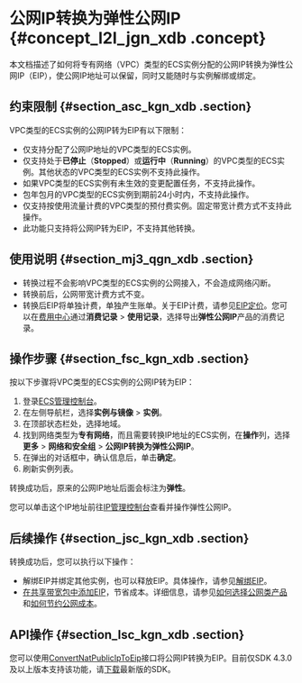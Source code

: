 # 公网IP转换为弹性公网IP {#concept_l2l_jgn_xdb .concept}

本文档描述了如何将专有网络（VPC）类型的ECS实例分配的公网IP转换为弹性公网IP（EIP），使公网IP地址可以保留，同时又能随时与实例解绑或绑定。

## 约束限制 {#section_asc_kgn_xdb .section}

VPC类型的ECS实例的公网IP转为EIP有以下限制：

-   仅支持分配了公网IP地址的VPC类型的ECS实例。
-   仅支持处于**已停止**（**Stopped**）或**运行中**（**Running**）的VPC类型的ECS实例。其他状态的VPC类型的ECS实例不支持此操作。
-   如果VPC类型的ECS实例有未生效的变更配置任务，不支持此操作。
-   包年包月的VPC类型的ECS实例到期前24小时内，不支持此操作。
-   仅支持按使用流量计费的VPC类型的预付费实例。固定带宽计费方式不支持此操作。
-   此功能只支持将公网IP转为EIP，不支持其他转换。

## 使用说明 {#section_mj3_qgn_xdb .section}

-   转换过程不会影响VPC类型的ECS实例的公网接入，不会造成网络闪断。
-   转换前后，公网带宽计费方式不变。
-   转换后EIP将单独计费，单独产生账单。关于EIP计费，请参见[EIP定价](../../../../../cn.zh-CN/产品定价/预付费.md#)。您可以在[费用中心](https://expense.console.aliyun.com/#/account/home)通过**消费记录** \> **使用记录**，选择导出**弹性公网IP**产品的消费记录。

## 操作步骤 {#section_fsc_kgn_xdb .section}

按以下步骤将VPC类型的ECS实例的公网IP转为EIP：

1.  登录[ECS管理控制台](https://ecs.console.aliyun.com)。
2.  在左侧导航栏，选择**实例与镜像** \> **实例**。
3.  在顶部状态栏处，选择地域。
4.  找到网络类型为**专有网络**，而且需要转换IP地址的ECS实例，在**操作**列，选择**更多** \> **网络和安全组** \> **公网IP转换为弹性公网IP**。
5.  在弹出的对话框中，确认信息后，单击**确定**。
6.  刷新实例列表。

转换成功后，原来的公网IP地址后面会标注为**弹性**。

您可以单击这个IP地址前往[IP管理控制台](https://ip.console.aliyun.com/#/eip/)查看并操作弹性公网IP。

## 后续操作 {#section_jsc_kgn_xdb .section}

转换成功后，您可以执行以下操作：

-   解绑EIP并绑定其他实例，也可以释放EIP。具体操作，请参见[解绑EIP](../../../../../cn.zh-CN/用户指南/解绑EIP.md#)。
-   [在共享带宽包中添加EIP](../../../../../cn.zh-CN/用户指南/管理后付费EIP/加入共享带宽.md#)，节省成本。详细信息，请参见[如何选择公网类产品](../../../../../cn.zh-CN/最佳实践/如何选择公网类产品？.md#)和[如何节约公网成本](../../../../../cn.zh-CN/最佳实践/如何节约公网成本？.md#)。

## API操作 {#section_lsc_kgn_xdb .section}

您可以使用[ConvertNatPublicIpToEip](../cn.zh-CN/API参考/网络/ConvertNatPublicIpToEip.md#)接口将公网IP转换为EIP。目前仅SDK 4.3.0及以上版本支持该功能，请[下载](../cn.zh-CN/SDK参考/SDK.md#)最新版的SDK。

